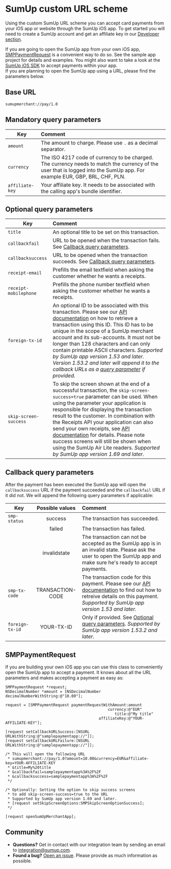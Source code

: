 # SumUp custom URL scheme

Using the custom SumUp URL scheme you can accept card payments from your iOS app or website through the SumUp iOS app.
 To get started you will need to create a SumUp account and get an affiliate key in our [Developer section](https://me.sumup.com/developers).

If you are going to open the SumUp app from your own iOS app, [SMPPaymentRequest](#smppaymentrequest) is a convenient way to do so. See the sample app project for details and examples. You might also want to take a look at the [SumUp iOS SDK](https://github.com/sumup/sumup-ios-sdk) to accept payments within your app.  
If you are planning to open the SumUp app using a URL, please find the parameters below.

## Base URL
`sumupmerchant://pay/1.0`

## Mandatory query parameters

| Key            | Comment |
| ---------------|:------- |
|`amount`        | The amount to charge. Please use `.` as a decimal separator. |
|`currency`      | The ISO 4217 code of currency to be charged. The currency needs to match the currency of the user that is logged into the SumUp app. For example EUR, GBP, BRL, CHF, PLN. |
|`affiliate-key` | Your affiliate key. It needs to be associated with the calling app's bundle identifier. |


## Optional query parameters

| Key                 | Comment |
| --------------------|:------- |
| `title`             | An optional title to be set on this transaction.|
|`callbackfail`       | URL to be opened when the transaction fails. See [Callback query parameters](#Callback-query-parameters).|
|`callbacksuccess`    | URL to be opened when the transaction succeeds. See [Callback query parameters](#Callback-query-parameters).|
|`receipt-email`      | Prefills the email textfield when asking the customer whether he wants a receipts. |
|`receipt-mobilephone`| Prefills the phone number textfield when asking the customer whether he wants a receipts. |
|`foreign-tx-id`      | An optional ID to be associated with this transaction. Please see our [API documentation](https://sumup.com/integration#transactionReportingAPIs) on how to retrieve a transaction using this ID. This ID has to be unique in the scope of a SumUp merchant account and its sub-accounts. It must not be longer than 128 characters and can only contain printable ASCII characters. *Supported by SumUp app version 1.53 and later. Version 1.53.2 and later will append it to the callback URLs as a [query parameter](#Callback-query-parameters) if provided.* |
|`skip-screen-success`| To skip the screen shown at the end of a successful transaction, the `skip-screen-success=true` parameter can be used. When using the parameter  your application is responsible for displaying the transaction result to the customer. In combination with the Receipts API your application can also send your own receipts, see [API documentation](https://sumup.com/docs/rest-api/transactions-api) for details. Please note success screens will still be shown when using the SumUp Air Lite readers. *Supported by SumUp app version 1.69 and later.*|


## Callback query parameters

After the payment has been executed the SumUp app will open the `callbacksuccess` URL if the payment succeeded and the `callbackfail` URL if it did not. We will append the following query parameters if applicable:

| Key             | Possible values  | Comment                        |
| --------------- |:----------------:| :----------------------------- |
| `smp-status`    | success          | The transaction has succeeded. |
|                 | failed           | The transaction has failed.    |
|                 | invalidstate     | The transaction can not be accepted as the SumUp app is in an invalid state. Please ask the user to open the SumUp app and make sure he's ready to accept payments. |
| `smp-tx-code`   | TRANSACTION-CODE | The transaction code for this payment. Please see our [API documentation](https://sumup.com/integration#transactionReportingAPIs) to find out how to retreive details on this payment. *Supported by SumUp app version 1.53 and later.* |
| `foreign-tx-id` | YOUR-TX-ID       | Only if provided. See [Optional query parameters](#optional-query-parameters). *Supported by SumUp app version 1.53.2 and later.*|


## SMPPaymentRequest
If you are building your own iOS app you can use this class to conveniently open the SumUp app to accept a payment. It knows about all the URL parameters and makes accepting a payment as easy as:

```objc
SMPPaymentRequest *request;
NSDecimalNumber *amount = [NSDecimalNumber decimalNumberWithString:@"10.00"];

request = [SMPPaymentRequest paymentRequestWithAmount:amount
                                             currency:@"EUR"
                                                title:@"My title"
                                         affiliateKey:@"YOUR-AFFILIATE-KEY"];

[request setCallbackURLSuccess:[NSURL URLWithString:@"samplepaymentapp://"]];
[request setCallbackURLFailure:[NSURL URLWithString:@"samplepaymentapp://"]];

/* This will open the following URL
 * sumupmerchant://pay/1.0?amount=10.00&currency=EUR&affiliate-key=YOUR-AFFILIATE-KEY
 * &title=My%20title
 * &callbackfail=samplepaymentapp%3A%2F%2F
 * &callbacksuccess=samplepaymentapp%3A%2F%2F
 */

/* Optionally: Setting the option to skip success screens
 * to add skip-screen-success=true to the URL
 * Supported by SumUp app version 1.69 and later.
 * [request setSkipScreenOptions:SMPSkipScreenOptionSuccess];
 */

[request openSumUpMerchantApp];
```


## Community

- **Questions?** Get in contact with our integration team by sending an email to <a href="mailto:integration@sumup.com">integration@sumup.com</a>.  
- **Found a bug?** [Open an issue](https://github.com/sumup/sumup-ios-url-scheme/issues/new). Please provide as much information as possible.
